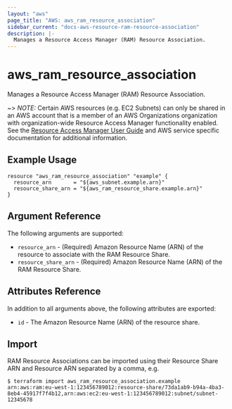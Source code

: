 ```yaml
---
layout: "aws"
page_title: "AWS: aws_ram_resource_association"
sidebar_current: "docs-aws-resource-ram-resource-association"
description: |-
  Manages a Resource Access Manager (RAM) Resource Association.
---
```


# aws_ram_resource_association

Manages a Resource Access Manager (RAM) Resource Association.

~> *NOTE:* Certain AWS resources (e.g. EC2 Subnets) can only be shared in an AWS account that is a member of an AWS Organizations organization with organization-wide Resource Access Manager functionality enabled. See the [Resource Access Manager User Guide](https://docs.aws.amazon.com/ram/latest/userguide/what-is.html) and AWS service specific documentation for additional information.

## Example Usage

```hcl
resource "aws_ram_resource_association" "example" {
  resource_arn       = "${aws_subnet.example.arn}"
  resource_share_arn = "${aws_ram_resource_share.example.arn}"
}
```

## Argument Reference

The following arguments are supported:

* `resource_arn` - (Required) Amazon Resource Name (ARN) of the resource to associate with the RAM Resource Share.
* `resource_share_arn` - (Required) Amazon Resource Name (ARN) of the RAM Resource Share.

## Attributes Reference

In addition to all arguments above, the following attributes are exported:

* `id` - The Amazon Resource Name (ARN) of the resource share.

## Import

RAM Resource Associations can be imported using their Resource Share ARN and Resource ARN separated by a comma, e.g.

```
$ terraform import aws_ram_resource_association.example arn:aws:ram:eu-west-1:123456789012:resource-share/73da1ab9-b94a-4ba3-8eb4-45917f7f4b12,arn:aws:ec2:eu-west-1:123456789012:subnet/subnet-12345678
```
